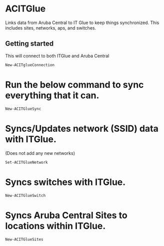 # ACITGlue
Links data from Aruba Central to IT Glue to keep things synchronized.
This includes sites, networks, aps, and switches.

## Getting started
This will connect to both ITGlue and Aruba Central
```
New-ACITglueConnection
```

# Run the below command to sync everything that it can.
```
New-ACITGlueSync
```

# Syncs/Updates network (SSID) data with ITGlue.
(Does not add any new networks)
```
Set-ACITGlueNetwork
```

# Syncs switches with ITGlue.
```
New-ACITGlueSwitch
```

# Syncs Aruba Central Sites to locations within ITGlue.
```
New-ACITGlueSites
```